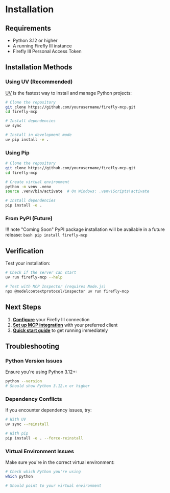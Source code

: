 # Installation

## Requirements

- Python 3.12 or higher
- A running Firefly III instance
- Firefly III Personal Access Token

## Installation Methods

### Using UV (Recommended)

[UV](https://docs.astral.sh/uv/) is the fastest way to install and manage Python projects:

```bash
# Clone the repository
git clone https://github.com/yourusername/firefly-mcp.git
cd firefly-mcp

# Install dependencies
uv sync

# Install in development mode
uv pip install -e .
```

### Using Pip

```bash
# Clone the repository
git clone https://github.com/yourusername/firefly-mcp.git
cd firefly-mcp

# Create virtual environment
python -m venv .venv
source .venv/bin/activate  # On Windows: .venv\Scripts\activate

# Install dependencies
pip install -e .
```

### From PyPI (Future)

!!! note "Coming Soon"
    PyPI package installation will be available in a future release:
    ```bash
    pip install firefly-mcp
    ```

## Verification

Test your installation:

```bash
# Check if the server can start
uv run firefly-mcp --help

# Test with MCP Inspector (requires Node.js)
npx @modelcontextprotocol/inspector uv run firefly-mcp
```

## Next Steps

1. **[Configure](configuration.md)** your Firefly III connection
2. **[Set up MCP integration](integrations.md)** with your preferred client
3. **[Quick start guide](quickstart.md)** to get running immediately

## Troubleshooting

### Python Version Issues

Ensure you're using Python 3.12+:

```bash
python --version
# Should show Python 3.12.x or higher
```

### Dependency Conflicts

If you encounter dependency issues, try:

```bash
# With UV
uv sync --reinstall

# With pip
pip install -e . --force-reinstall
```

### Virtual Environment Issues

Make sure you're in the correct virtual environment:

```bash
# Check which Python you're using
which python

# Should point to your virtual environment
```
